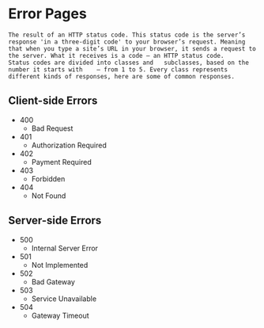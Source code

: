 # Error Pages
    The result of an HTTP status code. This status code is the server’s response 'in a three-digit code' to your browser’s request. Meaning that when you type a site’s URL in your browser, it sends a request to the server. What it receives is a code — an HTTP status code.
    Status codes are divided into classes and   subclasses, based on the number it starts with    — from 1 to 5. Every class represents different kinds of responses, here are some of common responses.

## Client-side Errors
* 400
  * Bad Request
* 401
  * Authorization Required
* 402
  * Payment Required
* 403
  * Forbidden
* 404
  * Not Found

## Server-side Errors
* 500
  * Internal Server Error
* 501
  * Not Implemented
* 502
  * Bad Gateway
* 503
  * Service Unavailable
* 504
  * Gateway Timeout